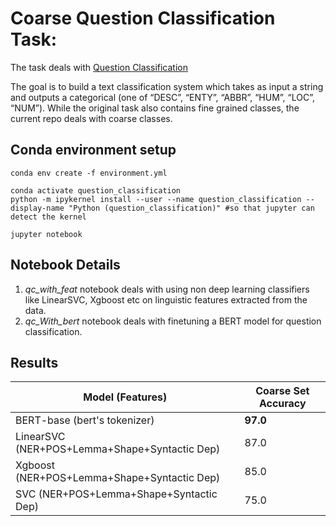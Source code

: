 # Coarse Question Classification Task:
The task deals with [Question Classification](https://cogcomp.seas.upenn.edu/Data/QA/QC/)

The goal is to build a text classification system which takes as input a string and outputs a categorical (one of “DESC”, “ENTY”, “ABBR”, “HUM”, “LOC”, “NUM”). While the original task also contains fine grained classes, the current repo deals with coarse classes. 

## Conda environment setup
```
conda env create -f environment.yml

conda activate question_classification
python -m ipykernel install --user --name question_classification --display-name "Python (question_classification)" #so that jupyter can detect the kernel

jupyter notebook
```
## Notebook Details
1. *qc_with_feat* notebook deals with using non deep learning classifiers like LinearSVC, Xgboost etc on linguistic features extracted from the data. 
2. *qc_With_bert* notebook deals with finetuning a BERT model for question classification.

## Results

| Model (Features)| Coarse Set Accuracy |
| ------------- | ------------- | 
| BERT-base (bert's tokenizer) | **97.0** | 
| LinearSVC (NER+POS+Lemma+Shape+Syntactic Dep)| 87.0 |
| Xgboost (NER+POS+Lemma+Shape+Syntactic Dep) | 85.0 |
| SVC (NER+POS+Lemma+Shape+Syntactic Dep) | 75.0 |


